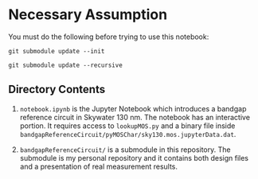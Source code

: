 # Necessary Assumption
You must do the following before trying to use this notebook:

`git submodule update --init`


`git submodule update --recursive`

## Directory Contents
1. `notebook.ipynb` is the Jupyter Notebook which introduces a bandgap reference circuit in Skywater 130 nm. The notebook has an interactive portion. It requires access to `lookupMOS.py` and a binary file inside `bandgapReferenceCircuit/pyMOSChar/sky130.mos.jupyterData.dat`.

2. `bandgapReferenceCircuit/` is a submodule in this repository. The submodule is my personal repository and it contains both design files and a presentation of real measurement results. 
